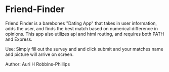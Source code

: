 # Friend-Finder
 Friend Finder is a barebones "Dating App" that takes in user information, adds the user, and finds the best match based on numerical difference in opinions. This app also utilizes api and html routing, and requires both PATH and Express.

 Use: Simply fill out the survey and and click submit and your matches name and picture will arrive on screen.

 Author: Auri H Robbins-Phillips